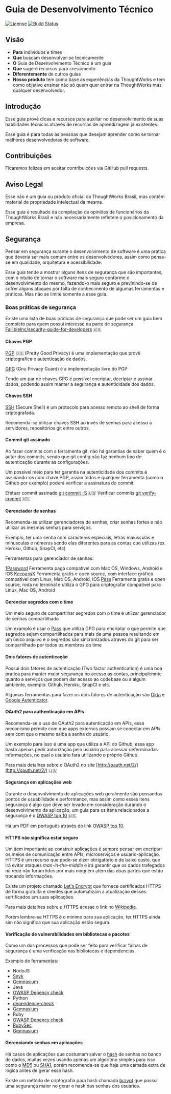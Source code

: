 # Guia de Desenvolvimento Técnico

[![License](https://img.shields.io/aur/license/yaourt.svg?maxAge=2592000)](https://github.com/ThoughtWorksInc/guia-de-desenvolvimento-tecnico/blob/master/LICENSE)
[![Build Status](https://snap-ci.com/ThoughtWorksInc/guia-de-desenvolvimento-tecnico/branch/master/build_image)](https://snap-ci.com/ThoughtWorksInc/guia-de-desenvolvimento-tecnico/branch/master)

## Visão

* **Para** indivíduos e times
* **Que** buscam desenvolver-se tecnicamente
* **O** Guia de Desenvolvimento Técnico é um guia
* **Que** sugere recursos para crescimento
* **Diferentemente** de outros guias
* **Nosso produto** tem como base as experiências da ThoughtWorks e tem como
  objetivo ensinar não só quem quer entrar na ThoughtWorks mas qualquer
  desenvolvedor.

## Introdução

Esse guia provê dicas e recursos para auxiliar no desenvolvimento de suas
habilidades técnicas através de recursos de aprendizagem já existentes.

Esse guia é para todas as pessoas que desejam aprender como se tornar
melhores desenvolvedoras de software.

## Contribuições

Ficaremos felizes em aceitar contribuições via GitHub pull requests.

## Aviso Legal

Esse não é um guia ou produto oficial da ThoughtWorks Brasil,
mas contém material de propriedade intelectual da mesma.

Esse guia é resultado da compilação de opiniões de funcionários da
ThoughtWorks Brasil e não necessariamente refletem o posicionamento da empresa.

## Segurança

Pensar em segurança surante o desenvolvimento de software é uma pratica que deveria ser mais comum
entre os desenvolvedores, assim como pensa-se em qualidade, arquitetura e acessibilidade.

Esse guia tende a mostrar alguns itens de segurança que são importantes, com o intuito de tornar o software mais seguro
conforme o desenvolvimento do mesmo, fazendo-o mais seguro e previnindo-se de sofrer alguns ataques por falta de conhecimento
de algumas ferramentas e práticas. Mas não se limite somente a esse guia.

### Boas práticas de segurança

Existe uma lista de boas praticas de segurança que pode ser um guia bem completo para quem possui interesse
na parte de segurança [FallibleInc/security-guide-for-developers](https://github.com/FallibleInc/security-guide-for-developers) :us:

#### Chaves PGP

[PGP](https://en.wikipedia.org/wiki/Pretty_Good_Privacy) :us: (Pretty Good Privacy) é uma implementação que provê criptografica e autenticação de dados.

[GPG](https://pt.wikipedia.org/wiki/GNU_Privacy_Guard) (Gnu Privacy Guard) é a implementação livre do PGP

Tendo um par de chaves GPG é possível encriptar, decriptar e assinar dados, podendo assim manter a segurança e autenticidade dos dados.

#### Chaves SSH

[SSH](https://pt.wikipedia.org/wiki/Secure_Shell) (Secure Shell) é um protocolo para acesso remoto ao shell de forma criptografada.

Recomenda-se utilizar chaves SSH ao invés de senhas para acesso a servidores, repositórios git entre outros.

#### Commit git assinado

Ao fazer commits com a ferramenta git, não há garantias de saber quem é o autor dos commits, sendo que git config não faz nenhum tipo de autenticação durante as configurações.

Um possivel meio para ter garantia na autenticidade dos commits é assinando-os com chave PGP, assim todos e qualquer ferramenta (como o Github por exemplo)
poderá verificar a assinatura do commit.

Efetuar commit assinado [git commit -S](https://git-scm.com/docs/git-commit) :us:
Verificar commits [git verify-commit](https://git-scm.com/docs/git-verify-commit) :us:

#### Gerenciador de senhas

Recomenda-se utilizar gerenciadores de senhas, criar senhas fortes e não utilizar as mesmas senhas para serviços.

Exemplo, ter uma senha com caracteres especiais, letras maiusculas e minusculas e números sendo elas diferentes
para as contas que utilizas (ex. Heroku, Github, SnapCI, etc)

Ferramentas para gerenciador de senhas:

[1Password](https://1password.com/) Ferramenta paga compatível com Mac OS, Windows, Android e IOS
[KeepassX](https://www.keepassx.org/) Ferramenta gratis e open source, com interface gráfica compativel com Linux, Mac OS, Android, IOS
[Pass](https://www.passwordstore.org/) Ferramenta gratis e open source, roda no terminal e utiliza o GPG para criptografar compativel para Linux, Mac OS, Android

#### Gerenciar segredos com o time

Um meio seguro de compartilhar segredos com o time é utilizar gerenciador de senhas compartilhado

Um examplo é usar o [Pass](https://www.passwordstore.org/) que utiliza GPG para encriptar o que permite
que segredos sejam compartilhados para mais de uma pessoa resultando em um único arquivo e o segredos
são sincronizados através do git para ser compartilhado por todos os membros do time

#### Dois fatores de autenticação

Possui dois fatores de autenticação (Two factor authentication) é uma boa pratica para manter maior
segurança no acesso as contas, principalemnte quanto a serviços que podem dar acesso ao codebase ou a
algum ambiente, exemplo: Github, Heroku, SnapCI e etc.

Algumas ferramentas para fazer os dois fatores de autenticação são [Okta](https://www.okta.com/) e [Google Autenticator](https://www.google.com/landing/2step/).

#### OAuth2 para authenticação em APIs

Recomenda-se o uso de OAuth2 para autenticação em APIs, essa mecanismo permite com que apps externos possam se conectar em APIs
sem com que o mesmo saiba a senha do usuário.

Um exemplo para isso é uma app que utiliza a API do Github, essa app basta apenas pedir autorização pelo usuário para acessar
deferminadas informações, no qual o usuário fará utilizando o próprio Github.

Para mais detalhes sobre o OAuth2 no site [http://oauth.net/2/](http://oauth.net/2/) :us:

#### Segurança em aplicações web

Durante o desenvolvimento de aplicações web geralmente são pensandos pontos de usuabilidade e performance,
mas assim como esses itens segurança é algo que deve ser levado em consideração durando o desenvolvimento da
aplicação, um guia para os itens relacionados a segurança é o [OWASP top 10](https://www.owasp.org/index.php/Category:OWASP_Top_Ten_Project) :us:.

Há um PDF em português através do link [OWASP top 10](https://owasptop10.googlecode.com/files/OWASP_Top_10_-_2013_Brazilian_Portuguese.pdf).

#### HTTPS não significa estar seguro

Um item importante ao construir aplicações é sempre pensar em encriptar os meios de comunicação entre APIs, microserviços e usuário-aplicação.
HTTPS é um recurso que pode-se dizer obrigatório e de baixo custo, que irá evitar ataques *man-in-the-middle* e irá garantir que os dados
trafegados na rede não foram lidos por mais ninguém atém das duas partes que estão trocando informações.

Existe um projeto chamado [Let's Encrypt](https://letsencrypt.org/) que fornece certificados HTTPS de forma gratuíta e clientes que
automatizam a atualização desses sertificados em suas aplicações.

Para mais detalhes sobre o HTTPS acesse o link no [Wikipedia](https://pt.wikipedia.org/wiki/Hyper_Text_Transfer_Protocol_Secure).

Porém lembre-se HTTPS é o minimo para sua aplicação, ter HTTPS ainda sim não significa que sua aplicação estão segura.

#### Verificação de vulnerabilidades em bibliotecas e pacotes

Como um dos processos que pode ser feito para verificar falhas de segurança é uma verificação nas bibliotecas e dependencias.

Exemplo de ferramentas:
- NodeJS
 - [Snyk](https://github.com/Snyk/snyk)
 - [Gemnasium](https://gemnasium.com/)
- Java
 - [OWASP Depency check](https://github.com/jeremylong/DependencyCheck)
- Python
 - [dependency-check](https://pypi.python.org/pypi/dependency-check/0.1.0)
 - [Gemnasium](https://gemnasium.com/)
- Ruby
 - [OWASP Depency check](https://github.com/jeremylong/DependencyCheck)
 - [RubySec](http://rubysec.com/)
 - [Gemnasium](https://gemnasium.com/)

#### Gerenciando senhas em aplicações

Há casos de aplicações que costumam salvar o [hash](https://pt.wikipedia.org/wiki/Fun%C3%A7%C3%A3o_hash) de senhas no banco de dados, muitas vezes usando apenas um algoritmo simples
para isso como o [MD5](https://pt.wikipedia.org/wiki/MD5) ou [SHA1](https://pt.wikipedia.org/wiki/SHA-1), porém recomenda-se que haja uma camada extra de lógica antes de gerar esse hash.

Existe um método de criptografia para hash chamado [bcrypt](https://pt.wikipedia.org/wiki/Bcrypt) que possui uma segurança maior
no gerar o hash das senhas dos usuários.
